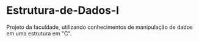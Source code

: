 # Estrutura-de-Dados-I
Projeto da faculdade, utilizando conhecimentos de manipulação de dados em uma estrutura em "C".
